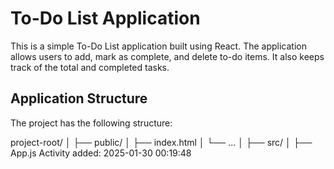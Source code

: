# To-Do List Application
















This is a simple To-Do List application built using React. The application allows users to add, mark as complete, and delete to-do items. It also keeps track of the total and completed tasks.
















## Application Structure
















The project has the following structure:
















project-root/
│
├── public/
│ ├── index.html
│ └── ...
│
├── src/
│ ├── App.js
Activity added: 2025-01-30 00:19:48
